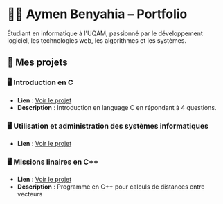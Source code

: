 # 👨‍💻 Aymen Benyahia – Portfolio

Étudiant en informatique à l'UQAM, passionné par le développement logiciel, les technologies web, les algorithmes et les systèmes.

## 🔗 Mes projets

### 🖥️ Introduction en C 
- **Lien** : [Voir le projet](https://github.com/AymenB001/intro-en-C)
- **Description** : Introduction en language C en répondant à 4 questions.

### 🖥️ Utilisation et administration des systèmes informatiques
-  **Lien** : [Voir le projet](https://github.com/AymenB001/Utilisation-et-administration-des-syst-mes-informatiques)

### 🖥️ Missions linaires en C++ 
- **Lien** : [Voir le projet](https://github.com/AymenB001/Missions-lunaires-en-C-)
- **Description** : Programme en C++ pour calculs de distances entre vecteurs

